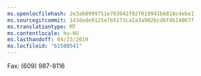 ```yaml
---
ms.openlocfilehash: 2e3ab0999751e763042f02f019941b6818c4ebe1
ms.sourcegitcommit: 143dade9125e7b5173ca2a3a902bcd6f4b14067f
ms.translationtype: MT
ms.contentlocale: hu-HU
ms.lasthandoff: 04/23/2019
ms.locfileid: "61500541"
---
```

Fax: (609) 987-8116